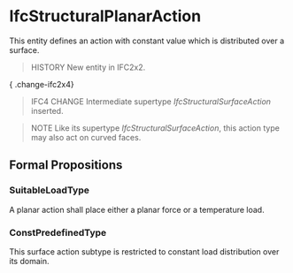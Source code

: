 # IfcStructuralPlanarAction

This entity defines an action with constant value which is distributed over a surface.

> HISTORY New entity in IFC2x2.

{ .change-ifc2x4}
> IFC4 CHANGE Intermediate supertype _IfcStructuralSurfaceAction_ inserted.

> NOTE Like its supertype _IfcStructuralSurfaceAction_, this action type may also act on curved faces.

## Formal Propositions

### SuitableLoadType
A planar action shall place either a planar force or a temperature load.

### ConstPredefinedType
This surface action subtype is restricted to constant load distribution over its domain.
